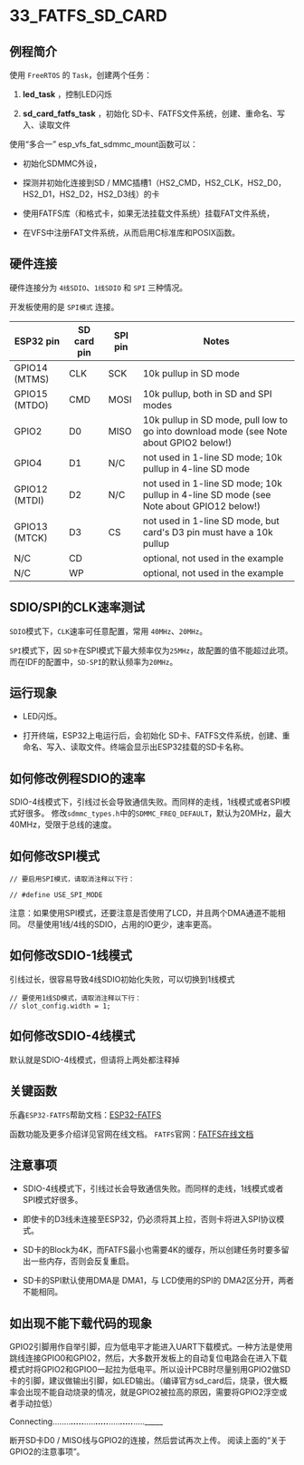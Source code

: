 # 33_FATFS_SD_CARD

## 例程简介

使用 `FreeRTOS` 的 `Task`，创建两个任务：

1. **led_task** ，控制LED闪烁

2. **sd_card_fatfs_task** ，初始化 SD卡、FATFS文件系统，创建、重命名、写入、读取文件


使用“多合一” esp_vfs_fat_sdmmc_mount函数可以：

* 初始化SDMMC外设，

* 探测并初始化连接到SD / MMC插槽1（HS2_CMD，HS2_CLK，HS2_D0，HS2_D1，HS2_D2，HS2_D3线）的卡

* 使用FATFS库（和格式卡，如果无法挂载文件系统）挂载FAT文件系统，

* 在VFS中注册FAT文件系统，从而启用C标准库和POSIX函数。


## 硬件连接

硬件连接分为 `4线SDIO`、`1线SDIO` 和 `SPI` 三种情况。

开发板使用的是 `SPI模式` 连接。

ESP32 pin     | SD card pin | SPI pin | Notes
--------------|-------------|---------|------------
GPIO14 (MTMS) | CLK         | SCK     | 10k pullup in SD mode
GPIO15 (MTDO) | CMD         | MOSI    | 10k pullup, both in SD and SPI modes
GPIO2         | D0          | MISO    | 10k pullup in SD mode, pull low to go into download mode (see Note about GPIO2 below!)
GPIO4         | D1          | N/C     | not used in 1-line SD mode; 10k pullup in 4-line SD mode
GPIO12 (MTDI) | D2          | N/C     | not used in 1-line SD mode; 10k pullup in 4-line SD mode (see Note about GPIO12 below!)
GPIO13 (MTCK) | D3          | CS      | not used in 1-line SD mode, but card's D3 pin must have a 10k pullup
N/C           | CD          |         | optional, not used in the example
N/C           | WP          |         | optional, not used in the example


## SDIO/SPI的CLK速率测试

`SDIO`模式下，`CLK`速率可任意配置，常用 `40MHz`、`20MHz`。

`SPI`模式下，因 `SD卡`在SPI模式下最大频率仅为`25MHz`，故配置的值不能超过此项。而在IDF的配置中，`SD-SPI`的默认频率为`20MHz`。


## 运行现象

* LED闪烁。

* 打开终端，ESP32上电运行后，会初始化 SD卡、FATFS文件系统，创建、重命名、写入、读取文件。终端会显示出ESP32挂载的SD卡名称。


## 如何修改例程SDIO的速率

SDIO-4线模式下，引线过长会导致通信失败。而同样的走线，1线模式或者SPI模式好很多。
修改`sdmmc_types.h`中的`SDMMC_FREQ_DEFAULT`，默认为20MHz，最大40MHz，受限于总线的速度。


## 如何修改SPI模式

```
// 要启用SPI模式，请取消注释以下行：

// #define USE_SPI_MODE
```
注意：如果使用SPI模式，还要注意是否使用了LCD，并且两个DMA通道不能相同。
尽量使用1线/4线的SDIO，占用的IO更少，速率更高。


## 如何修改SDIO-1线模式

引线过长，很容易导致4线SDIO初始化失败，可以切换到1线模式
```
// 要使用1线SD模式，请取消注释以下行：
// slot_config.width = 1;
```

## 如何修改SDIO-4线模式

默认就是SDIO-4线模式，但请将上两处都注释掉


## 关键函数

乐鑫`ESP32-FATFS`帮助文档：[ESP32-FATFS](https://docs.espressif.com/projects/esp-idf/zh_CN/stable/esp32/api-reference/storage/fatfs.html)

函数功能及更多介绍详见官网在线文档。
`FATFS`官网：[FATFS在线文档](http://www.elm-chan.org/fsw/ff/00index_e.html)


## 注意事项

* SDIO-4线模式下，引线过长会导致通信失败。而同样的走线，1线模式或者SPI模式好很多。

* 即使卡的D3线未连接至ESP32，仍必须将其上拉，否则卡将进入SPI协议模式。

* SD卡的Block为4K，而FATFS最小也需要4K的缓存，所以创建任务时要多留出一些内存，否则会反复重启。

* SD卡的SPI默认使用DMA是 DMA1，与 LCD使用的SPI的 DMA2区分开，两者不能相同。


## 如出现不能下载代码的现象

GPIO2引脚用作自举引脚，应为低电平才能进入UART下载模式。一种方法是使用跳线连接GPIO0和GPIO2，然后，大多数开发板上的自动复位电路会在进入下载模式时将GPIO2和GPIO0一起拉为低电平。所以设计PCB时尽量别用GPIO2做SD卡的引脚，建议做输出引脚，如LED输出。（编译官方sd_card后，烧录，很大概率会出现不能自动烧录的情况，就是GPIO2被拉高的原因，需要将GPIO2浮空或者手动拉低）

Connecting........_____....._____....._____....._____....._____....._____....._____

断开SD卡D0 / MISO线与GPIO2的连接，然后尝试再次上传。 阅读上面的“关于GPIO2的注意事项”。
